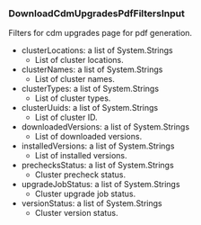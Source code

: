 ### DownloadCdmUpgradesPdfFiltersInput
Filters for cdm upgrades page for pdf generation.

- clusterLocations: a list of System.Strings
  - List of cluster locations.
- clusterNames: a list of System.Strings
  - List of cluster names.
- clusterTypes: a list of System.Strings
  - List of cluster types.
- clusterUuids: a list of System.Strings
  - List of cluster ID.
- downloadedVersions: a list of System.Strings
  - List of downloaded versions.
- installedVersions: a list of System.Strings
  - List of installed versions.
- prechecksStatus: a list of System.Strings
  - Cluster precheck status.
- upgradeJobStatus: a list of System.Strings
  - Cluster upgrade job status.
- versionStatus: a list of System.Strings
  - Cluster version status.
